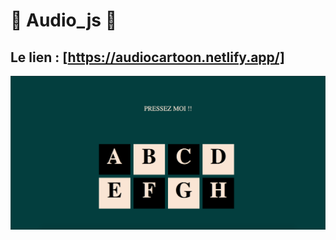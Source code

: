 # 🎵 Audio_js 🎵

## Le lien : [https://audiocartoon.netlify.app/]

![version_desktop](https://github.com/yoramtaieb/audio_js/blob/master/screen_github.png)
